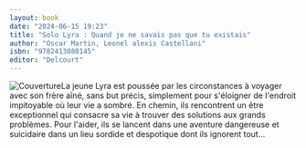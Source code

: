 ```yaml
---
layout: book
date: "2024-06-15 19:23"
title: "Solo Lyra : Quand je ne savais pas que tu existais"
author: "Oscar Martin, Leonel alexis Castellani"
isbn: "9782413080145"
editor: "Delcourt"
---
```

![Couverture](/img/9782413080145.jpeg)La jeune Lyra est poussée par les circonstances à voyager avec son frère aîné, sans but précis, simplement pour s'éloigner de l'endroit impitoyable où leur vie a sombré. En chemin, ils rencontrent un être exceptionnel qui consacre sa vie à trouver des solutions aux grands problèmes. Pour l'aider, ils se lancent dans une aventure dangereuse et suicidaire dans un lieu sordide et despotique dont ils ignorent tout...